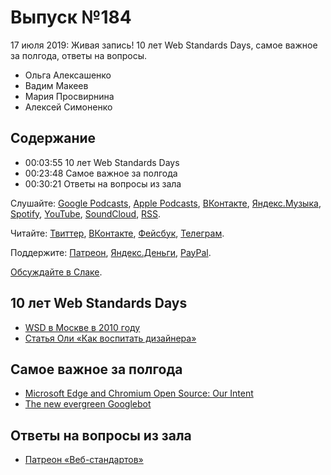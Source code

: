 # Выпуск №184

17 июля 2019: Живая запись! 10 лет Web Standards Days, самое важное за полгода, ответы на вопросы.

- Ольга Алексашенко
- Вадим Макеев
- Мария Просвирнина
- Алексей Симоненко

## Содержание

- 00:03:55 10 лет Web Standards Days
- 00:23:48 Самое важное за полгода
- 00:30:21 Ответы на вопросы из зала

Слушайте: [Google Podcasts](https://podcasts.google.com/?feed=aHR0cHM6Ly93ZWItc3RhbmRhcmRzLnJ1L3BvZGNhc3QvZmVlZC8), [Apple Podcasts](https://podcasts.apple.com/podcast/id1080500016), [ВКонтакте](https://vk.com/podcasts-32017543), [Яндекс.Музыка](https://music.yandex.ru/album/6245956), [Spotify](https://open.spotify.com/show/3rzAcADjpBpXt73L0epTjV), [YouTube](https://www.youtube.com/playlist?list=PLMBnwIwFEFHcwuevhsNXkFTcadeX5R1Go), [SoundCloud](https://soundcloud.com/web-standards), [RSS](https://web-standards.ru/podcast/feed/).

Читайте: [Твиттер](https://twitter.com/webstandards_ru), [ВКонтакте](https://vk.com/webstandards_ru), [Фейсбук](https://www.facebook.com/webstandardsru), [Телеграм](https://t.me/webstandards_ru).

Поддержите: [Патреон](https://www.patreon.com/webstandards_ru), [Яндекс.Деньги](https://money.yandex.ru/to/41001119329753), [PayPal](https://www.paypal.me/pepelsbey).

[Обсуждайте в Слаке](http://slack.web-standards.ru/).

## 10 лет Web Standards Days

- [WSD в Москве в 2010 году](https://wsd.events/2010/12/16/)
- [Статья Оли «Как воспитать дизайнера»](https://web-standards.ru/articles/coder-vs-designer/)

## Самое важное за полгода

- [Microsoft Edge and Chromium Open Source: Our Intent](https://github.com/MicrosoftEdge/MSEdge)
- [The new evergreen Googlebot](https://webmasters.googleblog.com/2019/05/the-new-evergreen-googlebot.html)

## Ответы на вопросы из зала

- [Патреон «Веб-стандартов»](https://www.patreon.com/webstandards_ru)
